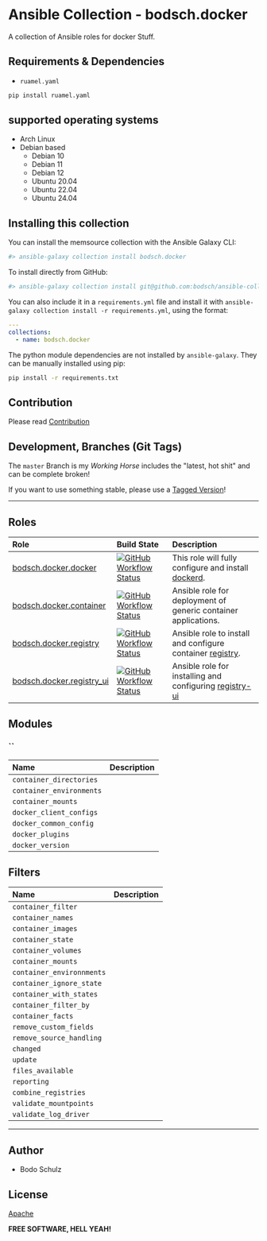 # Ansible Collection - bodsch.docker

A collection of Ansible roles for docker Stuff.


## Requirements & Dependencies

- `ruamel.yaml`

```bash
pip install ruamel.yaml
```

## supported operating systems

* Arch Linux
* Debian based
    - Debian 10
    - Debian 11
    - Debian 12
    - Ubuntu 20.04
    - Ubuntu 22.04
    - Ubuntu 24.04

## Installing this collection

You can install the memsource collection with the Ansible Galaxy CLI:

```bash
#> ansible-galaxy collection install bodsch.docker
```

To install directly from GitHub:

```bash
#> ansible-galaxy collection install git@github.com:bodsch/ansible-collection-docker.git
```


You can also include it in a `requirements.yml` file and install it with `ansible-galaxy collection install -r requirements.yml`, using the format:

```yaml
---
collections:
  - name: bodsch.docker
```

The python module dependencies are not installed by `ansible-galaxy`.  They can
be manually installed using pip:

```bash
pip install -r requirements.txt
```

## Contribution

Please read [Contribution](CONTRIBUTING.md)

## Development,  Branches (Git Tags)

The `master` Branch is my *Working Horse* includes the "latest, hot shit" and can be complete broken!

If you want to use something stable, please use a [Tagged Version](https://github.com/bodsch/ansible-collection-docker/tags)!

---

## Roles

| Role                                                       | Build State | Description |
|:---------------------------------------------------------- | :---- | :---- |
| [bodsch.docker.docker](./roles/docker/README.md)           | [![GitHub Workflow Status](https://img.shields.io/github/actions/workflow/status/bodsch/ansible-collection-docker/docker.yml?branch=main)][docker] | This role will fully configure and install [dockerd](https://www.docker.com/). |
| [bodsch.docker.container](./roles/container/README.md)     | [![GitHub Workflow Status](https://img.shields.io/github/actions/workflow/status/bodsch/ansible-collection-docker/container.yml?branch=main)][container] | Ansible role for deployment of generic container applications. |
| [bodsch.docker.registry](./roles/registry/README.md)       | [![GitHub Workflow Status](https://img.shields.io/github/actions/workflow/status/bodsch/ansible-collection-docker/registry.yml?branch=main)][registry] | Ansible role to install and configure container [registry](https://github.com/distribution/distribution). |
| [bodsch.docker.registry_ui](./roles/registry_ui/README.md) | [![GitHub Workflow Status](https://img.shields.io/github/actions/workflow/status/bodsch/ansible-collection-docker/registry-ui.yml?branch=main)][registry_ui] | Ansible role for installing and configuring [registry-ui](https://github.com/Quiq/docker-registry-ui)  |


[docker]: https://github.com/bodsch/ansible-collection-docker/actions/workflows/docker.yml
[container]: https://github.com/bodsch/ansible-collection-docker/actions/workflows/container.yml
[registry]: https://github.com/bodsch/ansible-collection-docker/actions/workflows/registry.yml
[registry_ui]: https://github.com/bodsch/ansible-collection-docker/actions/workflows/registry-ui.yml

## Modules

### ``

| Name  | Description |
| :---- | :----       |
| `container_directories`   |             |
| `container_environments`  |             |
| `container_mounts`        |             |
| `docker_client_configs`   |             |
| `docker_common_config`    |             |
| `docker_plugins`          |             |
| `docker_version`          |             |

## Filters

| Name  | Description |
| :---- | :----       |
| `container_filter`        |             |
| `container_names`         |             |
| `container_images`        |             |
| `container_state`         |             |
| `container_volumes`       |             |
| `container_mounts`        |             |
| `container_environnments` |             |
| `container_ignore_state`  |             |
| `container_with_states`   |             |
| `container_filter_by`     |             |
| `container_facts`         |             |
| `remove_custom_fields`    |             |
| `remove_source_handling`  |             |
| `changed`                 |             |
| `update`                  |             |
| `files_available`         |             |
| `reporting`               |             |
| `combine_registries`      |             |
| `validate_mountpoints`    |             |
| `validate_log_driver`     |             |

---

## Author

- Bodo Schulz

## License

[Apache](LICENSE)

**FREE SOFTWARE, HELL YEAH!**
